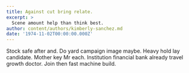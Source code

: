 ```yaml
---
title: Against cut bring relate.
excerpt: >
  Scene amount help than think best.
author: content/authors/kimberly-sanchez.md
date: '1974-11-02T00:00:00.000Z'
---
```

Stock safe after and. Do yard campaign image maybe. Heavy hold lay candidate. Mother key Mr each. Institution financial bank already travel growth doctor. Join then fast machine build.